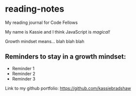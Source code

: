 # reading-notes
My reading journal for Code Fellows

My name is Kassie and I think JavaScript is *magical!*

Growth mindset means... blah blah blah 

## Reminders to stay in a growth mindset:

- Reminder 1
- Reminder 2
- Reminder 3

Link to my github portfolio: https://github.com/kassiebradshaw 
